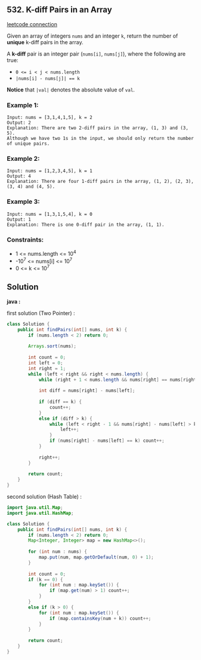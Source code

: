 ## 532. K-diff Pairs in an Array

[leetcode connection](https://leetcode.com/problems/k-diff-pairs-in-an-array/)

Given an array of integers `nums` and an integer `k`, return the number of **unique** k-diff pairs in the array.

A **k-diff** pair is an integer pair (`nums[i]`, `nums[j]`), where the following are true:

* `0 <= i < j < nums.length`
* `|nums[i] - nums[j]| == k`

**Notice** that `|val|` denotes the absolute value of `val`.

### Example 1:
```
Input: nums = [3,1,4,1,5], k = 2
Output: 2
Explanation: There are two 2-diff pairs in the array, (1, 3) and (3, 5).
Although we have two 1s in the input, we should only return the number of unique pairs.
```

### Example 2:
```
Input: nums = [1,2,3,4,5], k = 1
Output: 4
Explanation: There are four 1-diff pairs in the array, (1, 2), (2, 3), (3, 4) and (4, 5).
```

### Example 3:
```
Input: nums = [1,3,1,5,4], k = 0
Output: 1
Explanation: There is one 0-diff pair in the array, (1, 1).
```

### Constraints:

* 1 <= nums.length <= 10<sup>4</sup>
* -10<sup>7</sup> <= nums[i] <= 10<sup>7</sup>
* 0 <= k <= 10<sup>7</sup>

## Solution

**java :**

first solution (Two Pointer) :
```java
class Solution {
    public int findPairs(int[] nums, int k) {
        if (nums.length < 2) return 0;
        
        Arrays.sort(nums);
        
        int count = 0;
        int left = 0;
        int right = 1;
        while (left < right && right < nums.length) {
            while (right + 1 < nums.length && nums[right] == nums[right + 1]) right++;
            
            int diff = nums[right] - nums[left];
            
            if (diff == k) {
                count++;
            }
            else if (diff > k) {
                while (left < right - 1 && nums[right] - nums[left] > k) {
                    left++;
                }
                if (nums[right] - nums[left] == k) count++;
            }
            
            right++;
        }
        
        return count;
    }
}
```

second solution (Hash Table) :
```java
import java.util.Map;
import java.util.HashMap;

class Solution {
    public int findPairs(int[] nums, int k) {
        if (nums.length < 2) return 0;
        Map<Integer, Integer> map = new HashMap<>();
        
        for (int num : nums) {
            map.put(num, map.getOrDefault(num, 0) + 1);
        }
        
        int count = 0;
        if (k == 0) {
            for (int num : map.keySet()) {
                if (map.get(num) > 1) count++;
            }
        }
        else if (k > 0) {
            for (int num : map.keySet()) {
                if (map.containsKey(num + k)) count++;
            }
        }
        
        return count;
    }
}
```